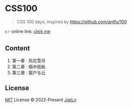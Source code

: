 # CSS100

> CSS 100 days, inspired by https://github.com/antfu/100

👉 online link: [click me](https://css100.netlify.app)


## Content

1. 第一章 · 风花雪月
2. 第二章 · 瓶中纸船
3. 第三章 · 窗户与云

## License

[MIT](./LICENSE) License © 2022-Present [JiatLn](https://github.com/JiatLn)
